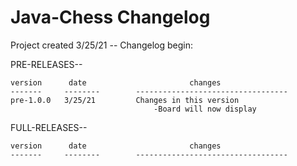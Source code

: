 # Java-Chess Changelog

Project created 3/25/21 -- Changelog begin:

PRE-RELEASES--

	version		 date						changes
	-------		--------		----------------------------------
	pre-1.0.0	3/25/21			Changes in this version
									-Board will now display


FULL-RELEASES--

	version		 date						changes
	-------		--------		----------------------------------
